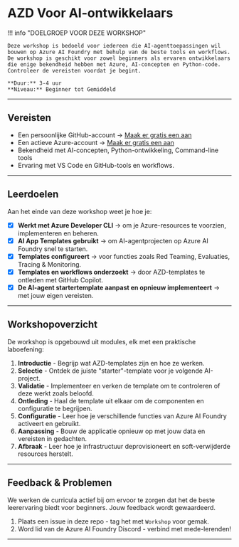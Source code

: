 <!--
CO_OP_TRANSLATOR_METADATA:
{
  "original_hash": "e3a6c07efed58baba33b43c69174aef8",
  "translation_date": "2025-09-24T22:48:25+00:00",
  "source_file": "workshop/docs/instructions/0-Introduction.md",
  "language_code": "nl"
}
-->
# AZD Voor AI-ontwikkelaars

!!! info "DOELGROEP VOOR DEZE WORKSHOP"
   
    Deze workshop is bedoeld voor iedereen die AI-agenttoepassingen wil bouwen op Azure AI Foundry met behulp van de beste tools en workflows. De workshop is geschikt voor zowel beginners als ervaren ontwikkelaars die enige bekendheid hebben met Azure, AI-concepten en Python-code. Controleer de vereisten voordat je begint.

    **Duur:** 3-4 uur  
    **Niveau:** Beginner tot Gemiddeld  

---


## Vereisten

- Een persoonlijke GitHub-account → [Maak er gratis een aan](https://github.com/signup)
- Een actieve Azure-account → [Maak er gratis een aan](https://aka.ms/free)
- Bekendheid met AI-concepten, Python-ontwikkeling, Command-line tools
- Ervaring met VS Code en GitHub-tools en workflows.

---

## Leerdoelen

Aan het einde van deze workshop weet je hoe je:

- [X] **Werkt met Azure Developer CLI** → om je Azure-resources te voorzien, implementeren en beheren.
- [X] **AI App Templates gebruikt** → om AI-agentprojecten op Azure AI Foundry snel te starten.
- [X] **Templates configureert** → voor functies zoals Red Teaming, Evaluaties, Tracing & Monitoring.
- [X] **Templates en workflows onderzoekt** → door AZD-templates te ontleden met GitHub Copilot.
- [X] **De AI-agent startertemplate aanpast en opnieuw implementeert** → met jouw eigen vereisten.

---

## Workshopoverzicht

De workshop is opgebouwd uit modules, elk met een praktische laboefening:

1. **Introductie** - Begrijp wat AZD-templates zijn en hoe ze werken.
1. **Selectie** - Ontdek de juiste "starter"-template voor je volgende AI-project.
1. **Validatie** - Implementeer en verken de template om te controleren of deze werkt zoals beloofd.
1. **Ontleding** - Haal de template uit elkaar om de componenten en configuratie te begrijpen.
1. **Configuratie** - Leer hoe je verschillende functies van Azure AI Foundry activeert en gebruikt.
1. **Aanpassing** - Bouw de applicatie opnieuw op met jouw data en vereisten in gedachten.
1. **Afbraak** - Leer hoe je infrastructuur deprovisioneert en soft-verwijderde resources herstelt.

---

## Feedback & Problemen

We werken de curricula actief bij om ervoor te zorgen dat het de beste leerervaring biedt voor beginners. Jouw feedback wordt gewaardeerd.

1. Plaats een issue in deze repo - tag het met `Workshop` voor gemak.
1. Word lid van de Azure AI Foundry Discord - verbind met mede-lerenden!

---

